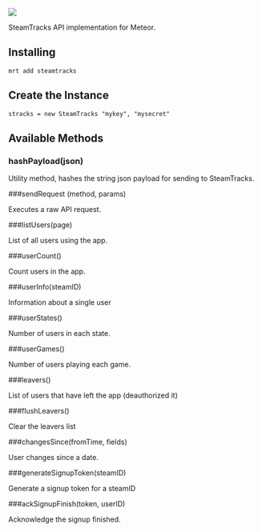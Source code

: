 ![](http://i1.cdnds.net/10/19/media_steam_logo.jpg)

SteamTracks API implementation for Meteor.

Installing
----------

`mrt add steamtracks`

Create the Instance
------------------

`stracks = new SteamTracks "mykey", "mysecret"`

Available Methods
-----------------

### hashPayload(json)

Utility method, hashes the string json payload for sending to SteamTracks.

###sendRequest (method, params)

Executes a raw API request.

###listUsers(page)

List of all users using the app.

###userCount()

Count users in the app.

###userInfo(steamID)

Information about a single user

###userStates()

Number of users in each state.

###userGames()

Number of users playing each game.

###leavers()

List of users that have left the app (deauthorized it)

###flushLeavers()

Clear the leavers list


###changesSince(fromTime, fields)

User changes since a date.

###generateSignupToken(steamID)

Generate a signup token for a steamID

###ackSignupFinish(token, userID)

Acknowledge the signup finished.
